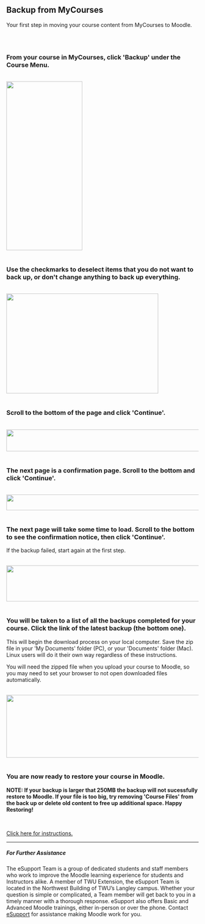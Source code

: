 <div class="clarify-article">
<h2 class="clarify-article-title">Backup from MyCourses</h2>

<div class="clarify-article-description">
<p>Your first step in moving your course content from MyCourses to Moodle.</p>
</div>

<div class="clarify-steps-container">
<div class="clarify-step-container" id="clarify-step-1">
<h3 class="clarify-step-title">&nbsp;</h3>
<h3 class="clarify-step-title">From your course in MyCourses, click &#39;Backup&#39; under the Course Menu.</h3>

<div class="clarify-step-image-wrapper">
<div class="clarify-step-image-container">&nbsp;</div>

<div class="clarify-step-image-container"><img alt="" class="clarify-step-image" height="441" src="http://media.screensteps.me/e-support/whll6e/from-your-course-in-mycourses--click--backup--under-the-course-menu.png?1499363126" width="199" /></div>
</div>
</div>

<div class="clarify-clear">&nbsp;</div>

<div class="clarify-step-container" id="clarify-step-2">
<h3 class="clarify-step-title">Use the checkmarks to deselect items that you do not want to back up, or don&#39;t change anything to back up everything.</h3>

<div class="clarify-step-image-wrapper">
<div class="clarify-step-image-container">&nbsp;</div>

<div class="clarify-step-image-container"><img alt="" class="clarify-step-image" height="261" src="http://media.screensteps.me/e-support/whll6e/use-the-checkmarks-to-deselect-items-that-you-do-not-want-to-back-up--or-don-t-change-anything-to-ba.png?1499363126" width="398" /></div>
</div>
</div>

<div class="clarify-clear">&nbsp;</div>

<div class="clarify-step-container" id="clarify-step-3">
<h3 class="clarify-step-title">Scroll to the bottom of the page and click &#39;Continue&#39;.</h3>

<div class="clarify-step-image-wrapper">
<div class="clarify-step-image-container">&nbsp;</div>

<div class="clarify-step-image-container"><img alt="" class="clarify-step-image" height="57" src="http://media.screensteps.me/e-support/whll6e/scroll-to-the-bottom-of-the-page-and-click--continue-.png?1499363127" width="638" /></div>
</div>
</div>

<div class="clarify-clear">&nbsp;</div>

<div class="clarify-step-container" id="clarify-step-4">
<h3 class="clarify-step-title">The next page is a confirmation page. Scroll to the bottom and click &#39;Continue&#39;.</h3>

<div class="clarify-step-image-wrapper">
<div class="clarify-step-image-container">&nbsp;</div>

<div class="clarify-step-image-container"><img alt="" class="clarify-step-image" height="41" src="http://media.screensteps.me/e-support/whll6e/the-next-page-is-a-confirmation-page-scroll-to-the-bottom-and-click--continue-.png?1499363128" width="662" /></div>
</div>
</div>

<div class="clarify-clear">&nbsp;</div>

<div class="clarify-step-container" id="clarify-step-5">
<h3 class="clarify-step-title">The next page will take some time to load. Scroll to the bottom to see the confirmation notice, then click &#39;Continue&#39;.</h3>

<div class="clarify-step-instructions">
<p>If the backup failed, start again at the first step.</p>
</div>

<div class="clarify-step-image-wrapper">
<div class="clarify-step-image-container">&nbsp;</div>

<div class="clarify-step-image-container"><img alt="" class="clarify-step-image" height="94" src="http://media.screensteps.me/e-support/whll6e/the-next-page-will-take-some-time-to-load-scroll-to-the-bottom-to-see-the-confirmation-notice--then-.png?1499363129" width="572" /></div>
</div>
</div>

<div class="clarify-clear">&nbsp;</div>

<div class="clarify-step-container" id="clarify-step-6">
<h3 class="clarify-step-title">You will be taken to a list of all the backups completed for your course. Click the link of the latest backup (the bottom one).</h3>

<div class="clarify-step-instructions">
<p>This will begin the download process on your local computer. Save the zip file in your &#39;My Documents&#39; folder (PC), or your &#39;Documents&#39; folder (Mac). Linux users will do it their own way regardless of these instructions.</p>

<p>You will need the zipped file when you upload your course to Moodle, so you may need to set your browser to not open downloaded files automatically.</p>
</div>

<div class="clarify-step-image-wrapper">
<div class="clarify-step-image-container">&nbsp;</div>

<div class="clarify-step-image-container"><img alt="" class="clarify-step-image" height="164" src="http://media.screensteps.me/e-support/whll6e/you-will-be-taken-to-a-list-of-all-the-backups-completed-for-your-course-click-the-link-of-the-lates.png?1499363129" width="769" /></div>
</div>
</div>

<div class="clarify-clear">&nbsp;</div>

<div class="clarify-step-container" id="clarify-step-7">
<h3 class="clarify-step-title">You are now ready to restore your course in Moodle.</h3>

<p><strong>NOTE: If your backup is larger that 250MB the backup will not sucessfully restore to Moodle. If your file is too big, try removing &#39;Course Files&#39; from the back up or delete old content to free up additional space. Happy Restoring!</strong></p>

<p>&nbsp;</p>

<div class="clarify-step-instructions">
<p><a href="https://trinitywestern.teamdynamix.com/TDClient/KB/ArticleDet?ID=32925" target="_blank">Click here for instructions.</a></p>
</div>
</div>

---

##### For Further Assistance

The eSupport Team is a group of dedicated students and staff members who work to improve the Moodle learning experience for students and Instructors alike. A member of TWU Extension, the eSupport Team is located in the Northwest Building of TWU’s Langley campus. Whether your question is simple or complicated, a Team member will get back to you in a timely manner with a thorough response. eSupport also offers Basic and Advanced Moodle trainings, either in-person or over the phone. Contact [eSupport](https://trinitywestern.teamdynamix.com/TDClient/Requests/ServiceDet?ID=16141) for assistance making Moodle work for you.

